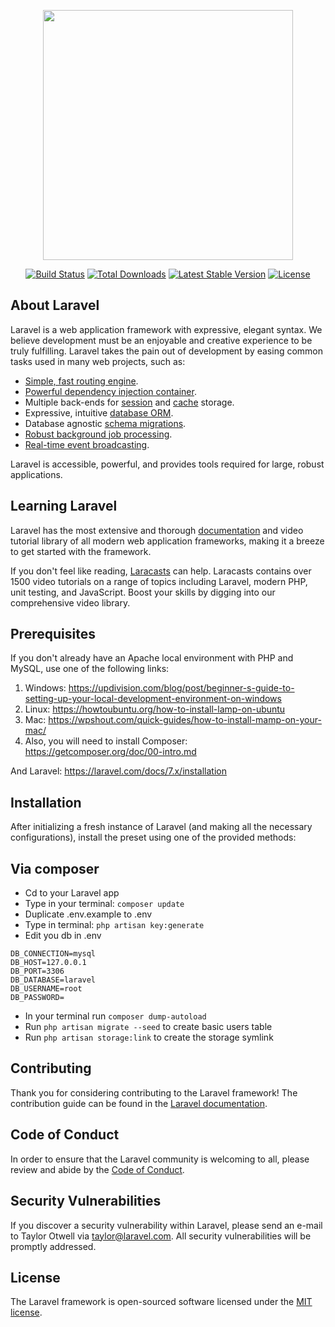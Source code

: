 <p align="center"><img src="https://res.cloudinary.com/dtfbvvkyp/image/upload/v1566331377/laravel-logolockup-cmyk-red.svg" width="400"></p>

<p align="center">
<a href="https://travis-ci.org/laravel/framework"><img src="https://travis-ci.org/laravel/framework.svg" alt="Build Status"></a>
<a href="https://packagist.org/packages/laravel/framework"><img src="https://poser.pugx.org/laravel/framework/d/total.svg" alt="Total Downloads"></a>
<a href="https://packagist.org/packages/laravel/framework"><img src="https://poser.pugx.org/laravel/framework/v/stable.svg" alt="Latest Stable Version"></a>
<a href="https://packagist.org/packages/laravel/framework"><img src="https://poser.pugx.org/laravel/framework/license.svg" alt="License"></a>
</p>

## About Laravel

Laravel is a web application framework with expressive, elegant syntax. We believe development must be an enjoyable and creative experience to be truly fulfilling. Laravel takes the pain out of development by easing common tasks used in many web projects, such as:

- [Simple, fast routing engine](https://laravel.com/docs/routing).
- [Powerful dependency injection container](https://laravel.com/docs/container).
- Multiple back-ends for [session](https://laravel.com/docs/session) and [cache](https://laravel.com/docs/cache) storage.
- Expressive, intuitive [database ORM](https://laravel.com/docs/eloquent).
- Database agnostic [schema migrations](https://laravel.com/docs/migrations).
- [Robust background job processing](https://laravel.com/docs/queues).
- [Real-time event broadcasting](https://laravel.com/docs/broadcasting).

Laravel is accessible, powerful, and provides tools required for large, robust applications.

## Learning Laravel

Laravel has the most extensive and thorough [documentation](https://laravel.com/docs) and video tutorial library of all modern web application frameworks, making it a breeze to get started with the framework.

If you don't feel like reading, [Laracasts](https://laracasts.com) can help. Laracasts contains over 1500 video tutorials on a range of topics including Laravel, modern PHP, unit testing, and JavaScript. Boost your skills by digging into our comprehensive video library.

## Prerequisites
If you don't already have an Apache local environment with PHP and MySQL, use one of the following links:

1. Windows: https://updivision.com/blog/post/beginner-s-guide-to-setting-up-your-local-development-environment-on-windows
2. Linux: https://howtoubuntu.org/how-to-install-lamp-on-ubuntu
3. Mac: https://wpshout.com/quick-guides/how-to-install-mamp-on-your-mac/
4. Also, you will need to install Composer: https://getcomposer.org/doc/00-intro.md

And Laravel: https://laravel.com/docs/7.x/installation

## Installation
After initializing a fresh instance of Laravel (and making all the necessary configurations), install the preset using one of the provided methods:

## Via composer
- Cd to your Laravel app
- Type in your terminal: <code>composer update</code>
- Duplicate .env.example to .env
- Type in terminal: <code>php artisan key:generate</code>
- Edit you db in .env
```  
DB_CONNECTION=mysql
DB_HOST=127.0.0.1
DB_PORT=3306
DB_DATABASE=laravel
DB_USERNAME=root
DB_PASSWORD=
```
- In your terminal run <code>composer dump-autoload</code>
- Run <code>php artisan migrate --seed</code> to create basic users table
- Run <code>php artisan storage:link</code> to create the storage symlink 

## Contributing

Thank you for considering contributing to the Laravel framework! The contribution guide can be found in the [Laravel documentation](https://laravel.com/docs/contributions).

## Code of Conduct

In order to ensure that the Laravel community is welcoming to all, please review and abide by the [Code of Conduct](https://laravel.com/docs/contributions#code-of-conduct).

## Security Vulnerabilities

If you discover a security vulnerability within Laravel, please send an e-mail to Taylor Otwell via [taylor@laravel.com](mailto:taylor@laravel.com). All security vulnerabilities will be promptly addressed.

## License

The Laravel framework is open-sourced software licensed under the [MIT license](https://opensource.org/licenses/MIT).

